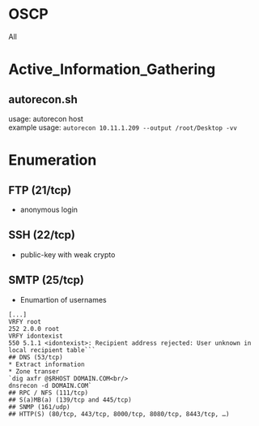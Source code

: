 # OSCP
All

# Active_Information_Gathering
## autorecon.sh
usage:
autorecon host<br/>
example usage:
`autorecon 10.11.1.209 --output /root/Desktop -vv`
# Enumeration

## FTP (21/tcp)
* anonymous login
## SSH (22/tcp)
* public-key with weak crypto
## SMTP (25/tcp)
* Enumartion of usernames<br/> 

```nc 10.11.1.217 25
[...]
VRFY root
252 2.0.0 root
VRFY idontexist
550 5.1.1 <idontexist>: Recipient address rejected: User unknown in local recipient table```
## DNS (53/tcp)
* Extract information
* Zone transer
`dig axfr @$RHOST DOMAIN.COM<br/>
dnsrecon -d DOMAIN.COM`
## RPC / NFS (111/tcp)
## S(a)MB(a) (139/tcp and 445/tcp)
## SNMP (161/udp)
## HTTP(S) (80/tcp, 443/tcp, 8000/tcp, 8080/tcp, 8443/tcp, …)


